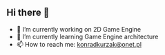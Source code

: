 ## Hi there 👋

- 🔭 I’m currently working on 2D Game Engine
- 🌱 I’m currently learning Game Engine architecture
- 📫 How to reach me: konradkurzak@onet.pl

<!--
**kovertno/kovertno** is a ✨ _special_ ✨ repository because its `README.md` (this file) appears on your GitHub profile.

Here are some ideas to get you started:

- 🔭 I’m currently working on ...
- 🌱 I’m currently learning ...
- 👯 I’m looking to collaborate on ...
- 🤔 I’m looking for help with ...
- 💬 Ask me about ...
- 📫 How to reach me: ...
- 😄 Pronouns: ...
- ⚡ Fun fact: ...
-->
